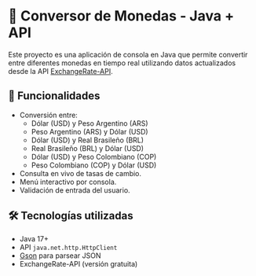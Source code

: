 # 💱 Conversor de Monedas - Java + API

Este proyecto es una aplicación de consola en Java que permite convertir entre diferentes monedas en tiempo real utilizando datos actualizados desde la API [ExchangeRate-API](https://www.exchangerate-api.com/).

## 🚀 Funcionalidades

- Conversión entre:
  - Dólar (USD) y Peso Argentino (ARS)
  - Peso Argentino (ARS) y Dólar (USD)
  - Dólar (USD) y Real Brasileño (BRL)
  - Real Brasileño (BRL) y Dólar (USD)
  - Dólar (USD) y Peso Colombiano (COP)
  - Peso Colombiano (COP) y Dólar (USD)
- Consulta en vivo de tasas de cambio.
- Menú interactivo por consola.
- Validación de entrada del usuario.

## 🛠️ Tecnologías utilizadas

- Java 17+
- API `java.net.http.HttpClient`
- [Gson](https://github.com/google/gson) para parsear JSON
- ExchangeRate-API (versión gratuita)
